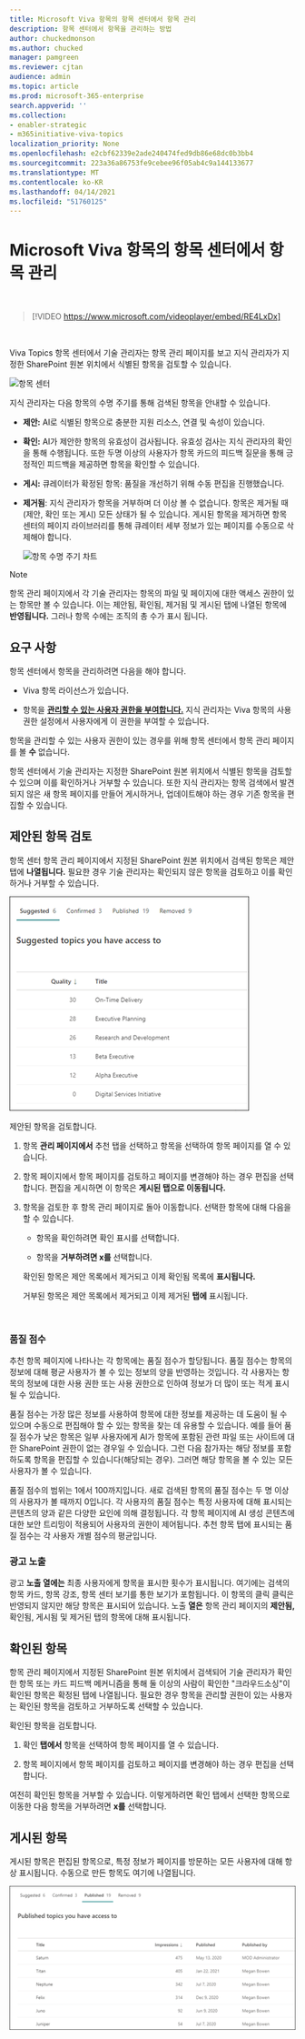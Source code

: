 ```yaml
---
title: Microsoft Viva 항목의 항목 센터에서 항목 관리
description: 항목 센터에서 항목을 관리하는 방법
author: chuckedmonson
ms.author: chucked
manager: pamgreen
ms.reviewer: cjtan
audience: admin
ms.topic: article
ms.prod: microsoft-365-enterprise
search.appverid: ''
ms.collection:
- enabler-strategic
- m365initiative-viva-topics
localization_priority: None
ms.openlocfilehash: e2cbf62339e2ade240474fed9db86e68dc0b3bb4
ms.sourcegitcommit: 223a36a86753fe9cebee96f05ab4c9a144133677
ms.translationtype: MT
ms.contentlocale: ko-KR
ms.lasthandoff: 04/14/2021
ms.locfileid: "51760125"
---
```

# <a name="manage-topics-in-the-topic-center-in-microsoft-viva-topics"></a>Microsoft Viva 항목의 항목 센터에서 항목 관리

</br>

> [!VIDEO https://www.microsoft.com/videoplayer/embed/RE4LxDx]  

</br>


Viva Topics 항목 센터에서 기술 관리자는  항목 관리 페이지를 보고 지식 관리자가 지정한 SharePoint 원본 위치에서 식별된 항목을 검토할 수 있습니다.  

   ![항목 센터](../media/knowledge-management/topic-center.png) </br> 



지식 관리자는 다음 항목의 수명 주기를 통해 검색된 항목을 안내할 수 있습니다.

- **제안:** AI로 식별된 항목으로 충분한 지원 리소스, 연결 및 속성이 있습니다.
- **확인:** AI가 제안한 항목의 유효성이 검사됩니다. 유효성 검사는 지식 관리자의 확인을 통해 수행됩니다. 또한 두명 이상의 사용자가 항목 카드의 피드백 질문을 통해 긍정적인 피드백을 제공하면 항목을 확인할 수 있습니다.
- **게시:** 큐레이터가 확정된 항목: 품질을 개선하기 위해 수동 편집을 진행했습니다.
- **제거됨**: 지식 관리자가 항목을 거부하며 더 이상 볼 수 없습니다. 항목은 제거될 때(제안, 확인 또는 게시) 모든 상태가 될 수 있습니다. 게시된 항목을 제거하면 항목 센터의 페이지 라이브러리를 통해 큐레이터 세부 정보가 있는 페이지를 수동으로 삭제해야 합니다.

   ![항목 수명 주기 차트](../media/knowledge-management/topic-lifecycle.png) </br> 

> [!Note] 
> 항목 관리 페이지에서 각 기술 관리자는 항목의 파일 및 페이지에 대한 액세스 권한이 있는 항목만 볼 수 있습니다. 이는 제안됨, 확인됨, 제거됨 및 게시된 탭에 나열된 항목에 **반영됩니다.** 그러나 항목 수에는 조직의 총 수가 표시 됩니다.

## <a name="requirements"></a>요구 사항

항목 센터에서 항목을 관리하려면 다음을 해야 합니다.
- Viva 항목 라이선스가 있습니다.

- 항목을 [**관리할 수 있는 사용자 권한을 부여합니다.**](./topic-experiences-user-permissions.md) 지식 관리자는 Viva 항목의 사용 권한 설정에서 사용자에게 이 권한을 부여할 수 있습니다. 

항목을 관리할 수 있는 사용자 권한이 있는 경우를 위해 항목 센터에서 항목 관리 페이지를 볼 **수** 없습니다.

항목 센터에서 기술 관리자는 지정한 SharePoint 원본 위치에서 식별된 항목을 검토할 수 있으며 이를 확인하거나 거부할 수 있습니다. 또한 지식 관리자는 항목 검색에서 발견되지 않은 새 항목 페이지를 만들어 게시하거나, 업데이트해야 하는 경우 기존 항목을 편집할 수 있습니다.


## <a name="review-suggested-topics"></a>제안된 항목 검토

항목 센터 항목 관리 페이지에서 지정된 SharePoint 원본 위치에서 검색된 항목은 제안 탭에 **나열됩니다.** 필요한 경우 기술 관리자는 확인되지 않은 항목을 검토하고 이를 확인하거나 거부할 수 있습니다.

   ![추천 항목](../media/knowledge-management/quality-score.png) </br> 

제안된 항목을 검토합니다.

1. 항목 **관리 페이지에서** 추천 탭을 선택하고 항목을 선택하여 항목 페이지를 열 수 있습니다. </br>

2. 항목 페이지에서 항목 페이지를 검토하고 페이지를  변경해야 하는 경우 편집을 선택합니다. 편집을 게시하면 이 항목은 **게시된 탭으로 이동됩니다.**

3. 항목을 검토한 후 항목 관리 페이지로 돌아 이동합니다. 선택한 항목에 대해 다음을 할 수 있습니다.

   - 항목을 확인하려면 확인 표시를 선택합니다.
    
   - 항목을 **거부하려면 x를** 선택합니다.

    확인된 항목은 제안 목록에서 제거되고 이제 확인됨 목록에 **표시됩니다.** 

    거부된 항목은 제안 목록에서 제거되고 이제 제거된 **탭에** 표시됩니다. 

   </br> 

### <a name="quality-score"></a>품질 점수

추천 항목 페이지에 나타나는 각 항목에는 품질 점수가 할당됩니다. 품질 점수는 항목의 정보에 대해 평균 사용자가 볼 수 있는 정보의 양을 반영하는 것입니다. 각 사용자는 항목의 정보에 대한 사용 권한 또는 사용 권한으로 인하여 정보가 더 많이 또는 적게 표시될 수 있습니다. 

품질 점수는 가장 많은 정보를 사용하여 항목에 대한 정보를 제공하는 데 도움이 될 수 있으며 수동으로 편집해야 할 수 있는 항목을 찾는 데 유용할 수 있습니다. 예를 들어 품질 점수가 낮은 항목은 일부 사용자에게 AI가 항목에 포함된 관련 파일 또는 사이트에 대한 SharePoint 권한이 없는 경우일 수 있습니다. 그런 다음 참가자는 해당 정보를 포함하도록 항목을 편집할 수 있습니다(해당되는 경우). 그러면 해당 항목을 볼 수 있는 모든 사용자가 볼 수 있습니다.

품질 점수의 범위는 1에서 100까지입니다. 새로 검색된 항목의 품질 점수는 두 명 이상의 사용자가 볼 때까지 0입니다. 각 사용자의 품질 점수는 특정 사용자에 대해 표시되는 콘텐츠의 양과 같은 다양한 요인에 의해 결정됩니다. 각 항목 페이지에 AI 생성 콘텐츠에 대한 보안 트리밍이 적용되어 사용자의 권한이 제어됩니다. 추천 항목 탭에  표시되는 품질 점수는 각 사용자 개별 점수의 평균입니다.

### <a name="impressions"></a>광고 노출

광고 **노출 열에는** 최종 사용자에게 항목을 표시한 횟수가 표시됩니다. 여기에는 검색의 항목 카드, 항목 강조, 항목 센터 보기를 통한 보기가 포함됩니다. 이 항목의 클릭 클릭은 반영되지 않지만 해당 항목은 표시되어 있습니다. 노출 **열은** 항목 관리 페이지의 **제안됨,** 확인됨, 게시됨  및 제거된 탭의 항목에 대해 표시됩니다. 

## <a name="confirmed-topics"></a>확인된 항목

항목 관리 페이지에서 지정된 SharePoint 원본 위치에서 검색되어 기술 관리자가 확인한 항목 또는 카드 피드백 메커니즘을 통해 둘 이상의 사람이 확인한 "크라우드소싱"이 확인된 항목은 확정된 탭에 나열됩니다.  필요한 경우 항목을 관리할 권한이 있는 사용자는 확인된 항목을 검토하고 거부하도록 선택할 수 있습니다.

확인된 항목을 검토합니다.

1. 확인 **탭에서** 항목을 선택하여 항목 페이지를 열 수 있습니다.</br>

2. 항목 페이지에서 항목 페이지를 검토하고 페이지를  변경해야 하는 경우 편집을 선택합니다.

여전히 확인된 항목을 거부할 수 있습니다. 이렇게하려면 확인 탭에서 선택한 항목으로 이동한 다음 항목을 거부하려면 **x를** 선택합니다. 

## <a name="published-topics"></a>게시된 항목
게시된 항목은 편집된 항목으로, 특정 정보가 페이지를 방문하는 모든 사용자에 대해 항상 표시됩니다. 수동으로 만든 항목도 여기에 나열됩니다.

   ![항목 관리](../media/knowledge-management/manage-topics-new.png) </br>